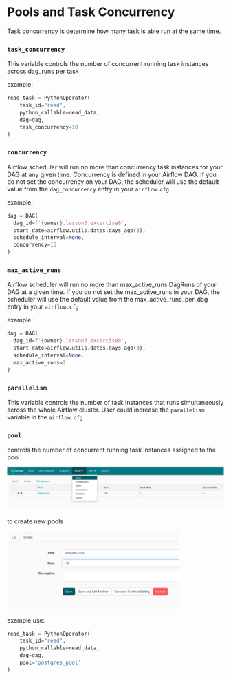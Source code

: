 # Pools and Task Concurrency

Task concurrency is determine how many task is able run at the same time.

### `task_concurrency`

This variable controls the number of concurrent running task instances across dag_runs per task

example:

```python
read_task = PythonOperator(
    task_id="read",
    python_callable=read_data,
    dag=dag,
    task_concurrency=10
)
```

### `concurrency`

Airflow scheduler will run no more than concurrency task instances for your DAG at any given time. Concurrency is defined in your Airflow DAG. If you do not set the concurrency on your DAG, the scheduler will use the default value from the `dag_concurrency` entry in your `airflow.cfg`

example:

```python
dag = DAG(
  dag_id=f'{owner}.lesson3.excercise8',
  start_date=airflow.utils.dates.days_ago(3),
  schedule_interval=None,
  concurrency=15
)
```

### `max_active_runs`

Airflow scheduler will run no more than max_active_runs DagRuns of your DAG at a given time. If you do not set the max_active_runs in your DAG, the scheduler will use the default value from the max_active_runs_per_dag entry in your `airflow.cfg`

example:

```python
dag = DAG(
  dag_id=f'{owner}.lesson3.excercise8',
  start_date=airflow.utils.dates.days_ago(3),
  schedule_interval=None,
  max_active_runs=2
)
```

### `parallelism`

This variable controls the number of task instances that runs simultaneously across the whole Airflow cluster. User could increase the `parallelism` variable in the `airflow.cfg`

### `pool`

controls the number of concurrent running task instances assigned to the pool

<img src="./imgs/5-pool.png"/>

to create new pools

<img src="./imgs/6-create-pool.png" width="400"/>

example use:

```python
read_task = PythonOperator(
    task_id="read",
    python_callable=read_data,
    dag=dag,
    pool='postgres_pool'
)
```
